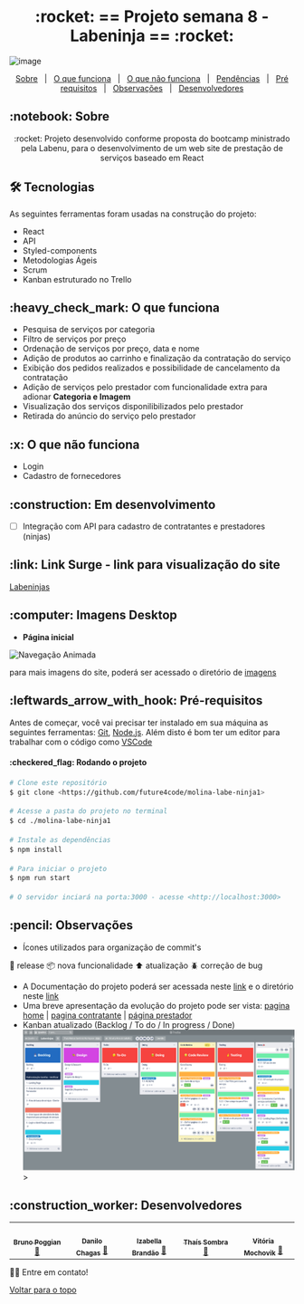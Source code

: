 <h1 align="center" id="top">:rocket: == Projeto semana 8 - Labeninja == :rocket:</h1>

![image](https://user-images.githubusercontent.com/80704054/123421796-b778fb00-d593-11eb-9d0f-58f81af12663.png)


<p align="center">
  <a href="#sobre">Sobre</a> &#xa0; | &#xa0; 
  <a href="#funciona">O que funciona</a> &#xa0; | &#xa0;
  <a href="#nao-funciona">O que não funciona</a> &#xa0; | &#xa0;
  <a href="#pendente">Pendências</a> &#xa0; | &#xa0;
  <a href="#requisitos">Pré requisitos</a> &#xa0; | &#xa0;
  <a href="#observacoes">Observações</a> &#xa0; | &#xa0;
  <a href="#desenvolvedores">Desenvolvedores</a>
</p>

<h2 id="sobre">:notebook: Sobre </h2>

<p align="center">:rocket: Projeto desenvolvido conforme proposta do bootcamp ministrado pela Labenu, para o desenvolvimento de um web site de prestação de serviços baseado em React </p>

<h2 id="tecnologias"> 🛠 Tecnologias </h2>

As seguintes ferramentas foram usadas na construção do projeto:

* React
* API
* Styled-components
* Metodologias Ágeis
* Scrum
* Kanban estruturado no Trello


<h2 id="funciona">:heavy_check_mark: O que funciona</h2>

* Pesquisa de serviços por categoria
* Filtro de serviços por preço
* Ordenação de serviços por preço, data e nome
* Adição de produtos ao carrinho e finalização da contratação do serviço
* Exibição dos pedidos realizados e possibilidade de cancelamento da contratação
* Adição de serviços pelo prestador com funcionalidade extra para adionar **Categoria e Imagem**
* Visualização dos serviços disponilibilizados pelo prestador
* Retirada do anúncio do serviço pelo prestador

<h2 id="nao-funciona">:x: O que não funciona</h2>

* Login
* Cadastro de fornecedores
 
<h2 id="pendente">:construction: Em desenvolvimento</h2>

- [ ] Integração com API para cadastro de contratantes e prestadores (ninjas)

<h2 id="link">:link: Link Surge - link para visualização do site</h2>
 <a href="http://labeninjas-molina1.surge.sh/">Labeninjas</a>

<h2 id="imagens">:computer: Imagens Desktop</h2>

- **Página inicial**
<img src="https://github.com/future4code/molina-labe-ninja1/blob/451ac6f9a803959e7fcc20cc53110ede37dd4daf/documents/site_img_overview/04_labeninjas-nav.gif" alt="Navegação Animada" width="500"/>

para mais imagens do site, poderá ser acessado o diretório de [imagens](https://github.com/future4code/molina-labe-ninja1/tree/451ac6f9a803959e7fcc20cc53110ede37dd4daf/documents/site_img_overview)

[comment]: <> (<h2>:iphone: Imagens Mobile</h2> - **Página Inicial**<hr></hr>)

<h2 id="requisitos">:leftwards_arrow_with_hook: Pré-requisitos</h2>

Antes de começar, você vai precisar ter instalado em sua máquina as seguintes ferramentas:
[Git](https://git-scm.com), [Node.js](https://nodejs.org/en/). 
Além disto é bom ter um editor para trabalhar com o código como [VSCode](https://code.visualstudio.com/)

<h4>:checkered_flag: Rodando o projeto </h4>

```bash
# Clone este repositório
$ git clone <https://github.com/future4code/molina-labe-ninja1>

# Acesse a pasta do projeto no terminal
$ cd ./molina-labe-ninja1

# Instale as dependências
$ npm install

# Para iniciar o projeto
$ npm run start

# O servidor inciará na porta:3000 - acesse <http://localhost:3000>
```

<h2 id="observacoes">:pencil: Observações</h2>

- Ícones utilizados para organização de commit's

:checkered_flag: release
:package: nova funcionalidade 
:arrow_up: atualização 
:beetle: correção de bug

- A Documentação do projeto poderá ser acessada neste [link](https://github.com/future4code/molina-labe-ninja1/blob/451ac6f9a803959e7fcc20cc53110ede37dd4daf/documents/documentacao.md) e o diretório neste [link](https://github.com/future4code/molina-labe-ninja1/tree/451ac6f9a803959e7fcc20cc53110ede37dd4daf/documents)
- Uma breve apresentação da evolução do projeto pode ser vista: [pagina home](https://github.com/future4code/molina-labe-ninja1/blob/451ac6f9a803959e7fcc20cc53110ede37dd4daf/documents/visual-follow-up_steps/01_home/04_animation_steps.gif) | [pagina contratante](https://github.com/future4code/molina-labe-ninja1/blob/451ac6f9a803959e7fcc20cc53110ede37dd4daf/documents/visual-follow-up_steps/02_customer/04_animation_steps.gif) | [página prestador](https://github.com/future4code/molina-labe-ninja1/blob/451ac6f9a803959e7fcc20cc53110ede37dd4daf/documents/visual-follow-up_steps/03_provider/04_animation_steps.gif)
- Kanban atualizado (Backlog / To do / In progress / Done)
<img src="https://github.com/future4code/molina-labe-ninja1/blob/451ac6f9a803959e7fcc20cc53110ede37dd4daf/documents/visual-follow-up_steps/Labeninjas_kanban_Trello.png" alt="Home" width="500"/>>

<h2 id="desenvolvedores">:construction_worker: Desenvolvedores</h2>

<table> 
<tr>
 
<td align="center"><a href="https://github.com/BrunoPogianMallta"><img style="border-radius: 50%" src="https://avatars.githubusercontent.com/u/74029775?v=4" width="100px" alt=""/>
 <br />
 <sub><b>Bruno Poggian</b></sub></a> <a href="https://github.com/BrunoPogianMallta">🚀</a></td>
 
 
<td align="center"><a href="https://github.com/danilo-ac"><img style="border-radius: 50%" src="https://ca.slack-edge.com/TLAVDH7C2-U020JT4QD08-728187f5c368-512" width="100px" alt=""/>
 <br />
 <sub><b>Danilo Chagas</b></sub></a> <a href="https://github.com/danilo-ac">🚀</a></td>

 <td align="center"><a href="https://github.com/bellacbs"><img style="border-radius: 50%" src="https://avatars.githubusercontent.com/u/35279793?v=4" width="100px" alt=""/>
 <br />
 <sub><b>Izabella Brandão</b></sub></a> <a href="https://github.com/bellacbs">🚀</a></td>

 <td align="center"><a href="https://github.com/tshadz"><img style="border-radius: 50%" src="https://avatars.githubusercontent.com/u/80704054?v=4" width="100px" alt=""/>
 <br />
 <sub><b>Thaís Sombra</b></sub></a> <a href="https://github.com/tshadz">🚀</a></td>
 
 <td align="center"><a href="https://github.com/VitoriaMochovik"><img style="border-radius: 50%" src="https://avatars.githubusercontent.com/u/82537066?v=4" width="100px" alt=""/>
 <br />
 <sub><b>Vitória Mochovik</b></sub></a> <a href="https://github.com/VitoriaMochovik">🚀</a></td>


</tr>
</table>

👋🏽 Entre em contato!

<a href="#top">Voltar para o topo</a>
